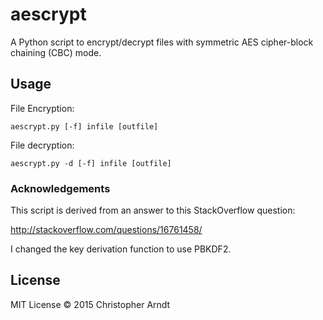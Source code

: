 # aescrypt

A Python script to encrypt/decrypt files with symmetric AES cipher-block
chaining (CBC) mode.

## Usage

File Encryption:

    aescrypt.py [-f] infile [outfile]

File decryption:

    aescrypt.py -d [-f] infile [outfile]

### Acknowledgements

This script is derived from an answer to this StackOverflow question:

http://stackoverflow.com/questions/16761458/

I changed the key derivation function to use PBKDF2.

## License

MIT License © 2015 Christopher Arndt